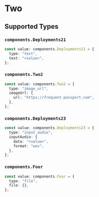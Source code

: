 # Two


## Supported Types

### `components.Deployments21`

```typescript
const value: components.Deployments21 = {
  type: "text",
  text: "<value>",
};
```

### `components.Two2`

```typescript
const value: components.Two2 = {
  type: "image_url",
  imageUrl: {
    url: "https://frequent-passport.com",
  },
};
```

### `components.Deployments23`

```typescript
const value: components.Deployments23 = {
  type: "input_audio",
  inputAudio: {
    data: "<value>",
    format: "wav",
  },
};
```

### `components.Four`

```typescript
const value: components.Four = {
  type: "file",
  file: {},
};
```

